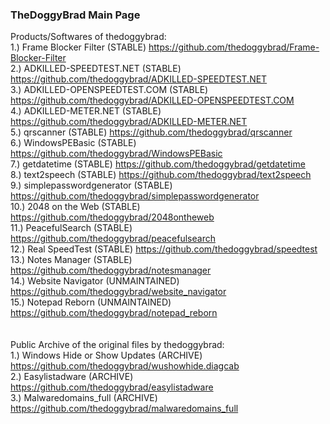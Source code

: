 ### TheDoggyBrad Main Page
Products/Softwares of thedoggybrad:
<br>
1.) Frame Blocker Filter (STABLE) https://github.com/thedoggybrad/Frame-Blocker-Filter 
<br>
2.) ADKILLED-SPEEDTEST.NET (STABLE) https://github.com/thedoggybrad/ADKILLED-SPEEDTEST.NET
<br>
3.) ADKILLED-OPENSPEEDTEST.COM (STABLE) https://github.com/thedoggybrad/ADKILLED-OPENSPEEDTEST.COM
<br>
4.) ADKILLED-METER.NET (STABLE) https://github.com/thedoggybrad/ADKILLED-METER.NET
<br>
5.) qrscanner (STABLE) https://github.com/thedoggybrad/qrscanner
<br>
6.) WindowsPEBasic (STABLE) https://github.com/thedoggybrad/WindowsPEBasic
<br>
7.) getdatetime (STABLE) https://github.com/thedoggybrad/getdatetime
<br>
8.) text2speech (STABLE) https://github.com/thedoggybrad/text2speech
<br>
9.) simplepasswordgenerator (STABLE) https://github.com/thedoggybrad/simplepasswordgenerator
<br>
10.) 2048 on the Web (STABLE) https://github.com/thedoggybrad/2048ontheweb
<br>
11.) PeacefulSearch (STABLE) https://github.com/thedoggybrad/peacefulsearch
<br>
12.) Real SpeedTest (STABLE) https://github.com/thedoggybrad/speedtest
<br>
13.) Notes Manager (STABLE) https://github.com/thedoggybrad/notesmanager
<br>
14.) Website Navigator (UNMAINTAINED) https://github.com/thedoggybrad/website_navigator
<br>
15.) Notepad Reborn (UNMAINTAINED) https://github.com/thedoggybrad/notepad_reborn
<br>
<br>
<br>
Public Archive of the original files by thedoggybrad:
<br>
1.) Windows Hide or Show Updates (ARCHIVE) https://github.com/thedoggybrad/wushowhide.diagcab
<br>
2.) Easylistadware (ARCHIVE) https://github.com/thedoggybrad/easylistadware
<br>
3.) Malwaredomains_full (ARCHIVE) https://github.com/thedoggybrad/malwaredomains_full
